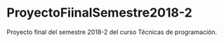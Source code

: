 # ProyectoFiinalSemestre2018-2
Proyecto final del semestre 2018-2 del curso Técnicas de programación.
